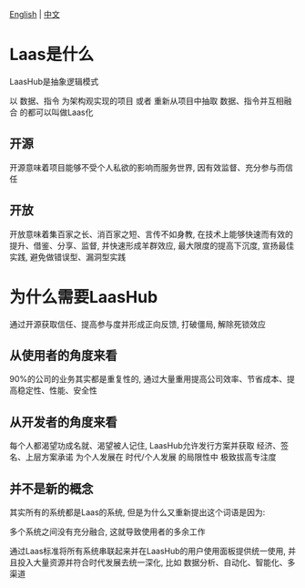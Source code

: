 [English](README.md) | [中文](README_zh_CN.md)

# Laas是什么

LaasHub是抽象逻辑模式

以 数据、指令 为架构观实现的项目 或者 重新从项目中抽取 数据、指令并互相融合 的都可以叫做Laas化

## 开源

开源意味着项目能够不受个人私欲的影响而服务世界, 因有效监督、充分参与而信任

## 开放

开放意味着集百家之长、消百家之短、言传不如身教, 在技术上能够快速而有效的提升、借鉴、分享、监督, 并快速形成羊群效应, 最大限度的提高下沉度, 宣扬最佳实践, 避免做错误型、漏洞型实践

# 为什么需要LaasHub

通过开源获取信任、提高参与度并形成正向反馈, 打破僵局, 解除死锁效应

## 从使用者的角度来看

90%的公司的业务其实都是重复性的, 通过大量重用提高公司效率、节省成本、提高稳定性、性能、安全性

## 从开发者的角度来看

每个人都渴望功成名就、渴望被人记住, LaasHub允许发行方案并获取 经济、签名、上层方案承诺
为个人发展在 时代/个人发展 的局限性中 极致拔高专注度

## 并不是新的概念

其实所有的系统都是Laas的系统, 但是为什么又重新提出这个词语是因为:

多个系统之间没有充分融合, 这就导致使用者的多余工作

通过Laas标准将所有系统串联起来并在LaasHub的用户使用面板提供统一使用, 并且投入大量资源并符合时代发展去统一深化, 比如 数据分析、自动化、智能化、多渠道